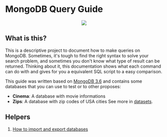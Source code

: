 # MongoDB Query Guide

<p align="center">
  <img src="https://raw.github.com/marcosvbras/mongo-query-guide/master/images/MongoDB.jpg" />
</p>

## What is this?

This is a descriptive project to document how to make queries on MongoDB. Sometimes, it's tough to find the right syntax to solve your search problem, and sometimes you don't know what type of result can be returned. Thinking about it, this documentation shows what each command can do with and gives for you a equivalent SQL script to a easy comparison.

This guide was written based on [MongoDB 3.6](https://www.mongodb.com/) and contains some databases that you can use to test or to other proposes:

- **Cinema**: A database with movie informations
- **Zips**: A database with zip codes of USA cities
See more in [datasets](datasets/).

## Helpers

1. [How to import and export databases](examples/import.md)
